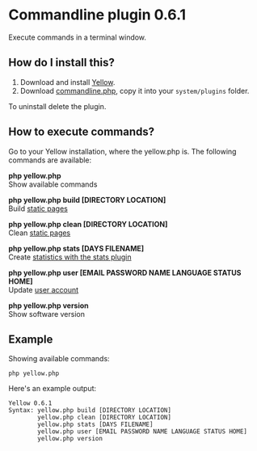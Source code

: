 Commandline plugin 0.6.1
========================
Execute commands in a terminal window.

How do I install this?
----------------------
1. Download and install [Yellow](https://github.com/datenstrom/yellow/).  
2. Download [commandline.php](commandline.php?raw=true), copy it into your `system/plugins` folder.  

To uninstall delete the plugin.

How to execute commands?
------------------------
Go to your Yellow installation, where the yellow.php is. The following commands are available:

**php yellow.php**  
Show available commands

**php yellow.php build [DIRECTORY LOCATION]**  
Build [static pages](https://github.com/datenstrom/yellow/wiki/Web-server-configuration#static-pages)

**php yellow.php clean [DIRECTORY LOCATION]**  
Clean [static pages](https://github.com/datenstrom/yellow/wiki/Web-server-configuration#static-pages)

**php yellow.php stats [DAYS FILENAME]**  
Create [statistics with the stats plugin](https://github.com/datenstrom/yellow-extensions/tree/master/plugins/stats)

**php yellow.php user [EMAIL PASSWORD NAME LANGUAGE STATUS HOME]**  
Update [user account](https://github.com/datenstrom/yellow/wiki/How-to-add-a-user-account#adding-user-via-command-line)

**php yellow.php version**  
Show software version

Example
-------
Showing available commands:

`php yellow.php`

Here's an example output:
~~~~
Yellow 0.6.1
Syntax: yellow.php build [DIRECTORY LOCATION]
        yellow.php clean [DIRECTORY LOCATION]
        yellow.php stats [DAYS FILENAME]
        yellow.php user [EMAIL PASSWORD NAME LANGUAGE STATUS HOME]
        yellow.php version
~~~~
